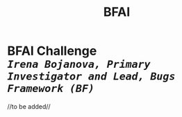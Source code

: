 ﻿---
weight: 4
title: "BFAI"
---
# BFAI Challenge <br/>_`Irena Bojanova, Primary Investigator and Lead, Bugs Framework (BF)`_

//to be added//